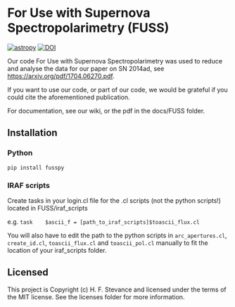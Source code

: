 # For Use with Supernova Spectropolarimetry (FUSS)

[![astropy](http://img.shields.io/badge/powered%20by-AstroPy-orange.svg?style=flat)](http://www.astropy.org/)
[![DOI](https://zenodo.org/badge/79924113.svg)](https://zenodo.org/badge/latestdoi/79924113)

Our code For Use with Supernova Spectropolarimetry was used to reduce and analyse the data for our paper on SN 2014ad, see https://arxiv.org/pdf/1704.06270.pdf.

If you want to use our code, or part of our code, we would be grateful if you could cite the aforementioned publication.

For documentation, see our wiki, or the pdf in the docs/FUSS folder. 

## Installation
### Python
`pip install fusspy`

### IRAF scripts

Create tasks in your login.cl file for the .cl scripts (not the python scripts!) located in FUSS/iraf_scripts

e.g. `task    $ascii_f = [path_to_iraf_scripts]$toascii_flux.cl`

You will also have to edit the path to the python scripts in `arc_apertures.cl`, `create_id.cl`, `toascii_flux.cl` and `toascii_pol.cl` manually to fit the location of your iraf_scripts folder.

## Licensed

This project is Copyright (c) H. F. Stevance and licensed under the terms of the MIT license. See the licenses folder for more information.

